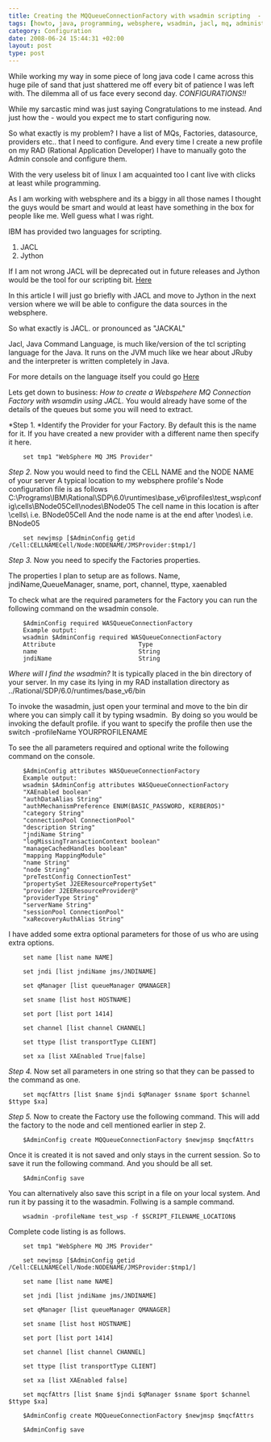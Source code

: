 ```yaml
---
title: Creating the MQQueueConnectionFactory with wsadmin scripting  - JACL Part 1.
tags: [howto, java, programming, websphere, wsadmin, jacl, mq, administrator, scripting, sysadmin, ibm]
category: Configuration
date: 2008-06-24 15:44:31 +02:00
layout: post
type: post
---
```




While working my way in some piece of long java code I came across this huge pile of sand that just shattered me off every bit of patience I was left with. The dilemma all of us face every second day. *CONFIGURATIONS!!*

While my sarcastic mind was just saying Congratulations to me instead. And just how the - would you expect me to start configuring now.

So what exactly is my problem? I have a list of MQs, Factories, datasource, providers etc.. that I need to configure. And every time I create a new profile on my RAD (Rational Application Developer) I have to manually goto the Admin console and configure them.

With the very useless bit of linux I am acquainted too I cant live with clicks at least while programming.

As I am working with websphere and its a biggy in all those names I thought the guys would be smart and would at least have something in the box for people like me. Well guess what I was right.

IBM has provided two languages for scripting.

1. JACL
2. Jython

If I am not wrong JACL will be deprecated out in future releases and Jython would be the tool for our scripting bit.
[Here](http://publib.boulder.ibm.com/infocenter/wasinfo/v6r1/index.jsp?topic=/com.ibm.websphere.nd.doc/info/ae/ae/rmig_deprecationlist.html)

In this article I will just go briefly with JACL and move to Jython in the next version where we will be able to configure the data sources in the websphere.

So what exactly is JACL. or pronounced as "JACKAL"

Jacl, Java Command Language, is much like/version of the tcl scripting language for the Java. It runs on the JVM much like we hear about JRuby and the interpreter is written completely in Java.

For more details on the language itself you could go [Here](http://publib.boulder.ibm.com/infocenter/imshelp1/v3r0/index.jsp?topic=/com.ibm.sif.doc/jaclabout.html)

Lets get down to business: *How to create a Webspehere MQ Connection Factory with wsamdin using JACL.*
You would already have some of the details of the queues but some you will need to extract.

*Step 1.
*Identify the Provider for your Factory. By default this is the name for it. If you have created a new provider with a different name then specify it here.

```
	set tmp1 "WebSphere MQ JMS Provider"
```

*Step 2.*
Now you would need to find the CELL NAME and the NODE NAME of your server
A typical location to my websphere profile's Node configuration file is as follows
C:\Programs\IBM\Rational\SDP\6.0\runtimes\base_v6\profiles\test_wsp\config\cells\BNode05Cell\nodes\BNode05
The cell name in this location is after \cells\ i.e. BNode05Cell
And the node name is at the end after \nodes\ i.e. BNode05

```
	set newjmsp [$AdminConfig getid /Cell:CELLNAMECell/Node:NODENAME/JMSProvider:$tmp1/]
```

*Step 3.*
Now you need to specify the Factories properties.

The properties I plan to setup are as follows.
	Name, jndiName,QueueManager, sname, port, channel, ttype, xaenabled

To check what are the required parameters for the Factory you can run the following command on the wsadmin console.

```
	$AdminConfig required WASQueueConnectionFactory
	Example output:
	wsadmin $AdminConfig required WASQueueConnectionFactory
	Attribute                       Type
	name                            String
	jndiName                        String

```

*Where will I find the wsadmin?*
It is typically placed in the bin directory of your server.
In my case its lying in my RAD installation directory as
../Rational/SDP/6.0/runtimes/base_v6/bin

To invoke the wasadmin, just open your terminal and move to the bin dir where you can simply call it by typing wsadmin.  By doing so you would be invoking the default profile. if you want to specify the profile then use the switch -profileName YOURPROFILENAME

To see the all parameters required and optional write the following command on the console.

```
	$AdminConfig attributes WASQueueConnectionFactory
	Example output:
	wsadmin $AdminConfig attributes WASQueueConnectionFactory
	"XAEnabled boolean"
	"authDataAlias String"
	"authMechanismPreference ENUM(BASIC_PASSWORD, KERBEROS)"
	"category String"
	"connectionPool ConnectionPool"
	"description String"
	"jndiName String"
	"logMissingTransactionContext boolean"
	"manageCachedHandles boolean"
	"mapping MappingModule"
	"name String"
	"node String"
	"preTestConfig ConnectionTest"
	"propertySet J2EEResourcePropertySet"
	"provider J2EEResourceProvider@"
	"providerType String"
	"serverName String"
	"sessionPool ConnectionPool"
	"xaRecoveryAuthAlias String"
```

I have added some extra optional parameters for those of us who are using extra options.

```
	set name [list name NAME]

	set jndi [list jndiName jms/JNDINAME]

	set qManager [list queueManager QMANAGER]

	set sname [list host HOSTNAME]

	set port [list port 1414]

	set channel [list channel CHANNEL]

	set ttype [list transportType CLIENT]

	set xa [list XAEnabled True|false]
```

*Step 4.*
Now set all parameters in one string so that they can be passed to the command as one.

```
	set mqcfAttrs [list $name $jndi $qManager $sname $port $channel $ttype $xa]
```

*Step 5.*
Now to create the Factory use the following command. This will add the factory to the node and cell mentioned earlier in step 2.

```
	$AdminConfig create MQQueueConnectionFactory $newjmsp $mqcfAttrs
```

Once it is created it is not saved and only stays in the current session. So to save it run the following command. And you should be all set.

```
	$AdminConfig save
```

You can alternatively also save this script in a file on your local system. And run it by passing it to the wasadmin. Follwing is a sample command.

```
	wsadmin -profileName test_wsp -f $SCRIPT_FILENAME_LOCATION$
```

Complete code listing is as follows.

```
	set tmp1 "WebSphere MQ JMS Provider"

	set newjmsp [$AdminConfig getid /Cell:CELLNAMECell/Node:NODENAME/JMSProvider:$tmp1/]

	set name [list name NAME]

	set jndi [list jndiName jms/JNDINAME]

	set qManager [list queueManager QMANAGER]

	set sname [list host HOSTNAME]

	set port [list port 1414]

	set channel [list channel CHANNEL]

	set ttype [list transportType CLIENT]

	set xa [list XAEnabled false]

	set mqcfAttrs [list $name $jndi $qManager $sname $port $channel $ttype $xa]

	$AdminConfig create MQQueueConnectionFactory $newjmsp $mqcfAttrs

	$AdminConfig save
```

 
